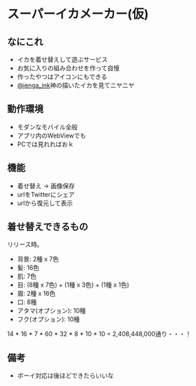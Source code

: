 # スーパーイカメーカー(仮)
## なにこれ
- イカを着せ替えして遊ぶサービス
- お気に入りの組み合わせを作って自慢
- 作ったやつはアイコンにもできる
- [@jenga_ink](https://twitter.com/jenga_ink)神の描いたイカを見てニヤニヤ

## 動作環境
- モダンなモバイル全般
- アプリ内のWebViewでも
- PCでは見れればおｋ

## 機能
- 着せ替え -> 画像保存
- urlをTwitterにシェア
- urlから復元して表示

## 着せ替えできるもの
リリース時。

- 背景: 2種 x 7色
- 髪: 16色
- 肌: 7色
- 目: (8種 x 7色) + (1種 x 3色) + (1種 x 1色)
- 眉: 2種 x 16色
- 口: 8種
- アタマ(オプション): 10種
- フク(オプション): 10種

14 * 16 * 7 * 60 * 32 * 8 * 10 * 10 = 2,408,448,000通り・・・！

## 備考
- ボーイ対応は後ほどできたらいいな
